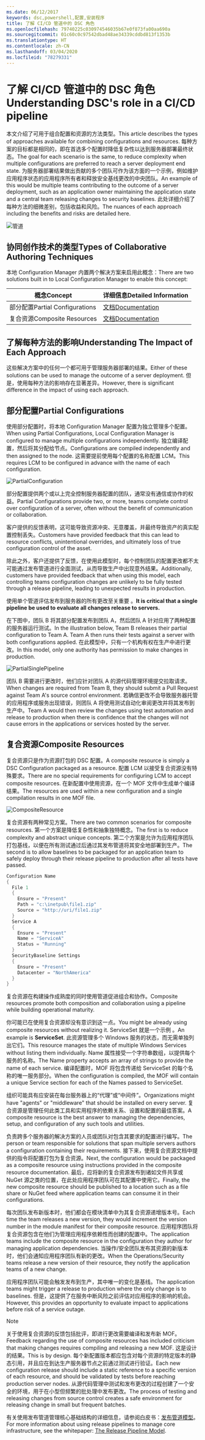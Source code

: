 ```yaml
---
ms.date: 06/12/2017
keywords: dsc,powershell,配置,安装程序
title: 了解 CI/CD 管道中的 DSC 角色
ms.openlocfilehash: 79740225c030974546035b67e0f873fa00aa690a
ms.sourcegitcommit: 01c60c0c97542dbad48ae34339cddbd813f1353b
ms.translationtype: HT
ms.contentlocale: zh-CN
ms.lasthandoff: 03/04/2020
ms.locfileid: "78279331"
---
```

# <a name="understanding-dscs-role-in-a-cicd-pipeline"></a><span data-ttu-id="ab91d-103">了解 CI/CD 管道中的 DSC 角色</span><span class="sxs-lookup"><span data-stu-id="ab91d-103">Understanding DSC's role in a CI/CD pipeline</span></span>

<span data-ttu-id="ab91d-104">本文介绍了可用于组合配置和资源的方法类型。</span><span class="sxs-lookup"><span data-stu-id="ab91d-104">This article describes the types of approaches available for combining configurations and resources.</span></span>
<span data-ttu-id="ab91d-105">每种方案的目标都是相同的，即在首选多个配置时降低复杂性以达到服务器部署最终状态。</span><span class="sxs-lookup"><span data-stu-id="ab91d-105">The goal for each scenario is the same, to reduce complexity when multiple configurations are preferred to reach a server deployment end state.</span></span> <span data-ttu-id="ab91d-106">为服务器部署结果做出贡献的多个团队可作为该方面的一个示例，例如维护应用程序状态的应用程序所有者和释放安全基线更改的中央团队。</span><span class="sxs-lookup"><span data-stu-id="ab91d-106">An example of this would be multiple teams contributing to the outcome of a server deployment, such as an application owner maintaining the application state and a central team releasing changes to security baselines.</span></span> <span data-ttu-id="ab91d-107">此处详细介绍了每种方法的细微差别，包括收益和风险。</span><span class="sxs-lookup"><span data-stu-id="ab91d-107">The nuances of each approach including the benefits and risks are detailed here.</span></span>

![管道](media/authoringAdvanced/Pipeline.jpg)

## <a name="types-of-collaborative-authoring-techniques"></a><span data-ttu-id="ab91d-109">协同创作技术的类型</span><span class="sxs-lookup"><span data-stu-id="ab91d-109">Types of Collaborative Authoring Techniques</span></span>

<span data-ttu-id="ab91d-110">本地 Configuration Manager 内置两个解决方案来启用此概念：</span><span class="sxs-lookup"><span data-stu-id="ab91d-110">There are two solutions built in to Local Configuration Manager to enable this concept:</span></span>

|        <span data-ttu-id="ab91d-111">概念</span><span class="sxs-lookup"><span data-stu-id="ab91d-111">Concept</span></span>         |                    <span data-ttu-id="ab91d-112">详细信息</span><span class="sxs-lookup"><span data-stu-id="ab91d-112">Detailed Information</span></span>                     |
| ---------------------- | ----------------------------------------------------------- |
| <span data-ttu-id="ab91d-113">部分配置</span><span class="sxs-lookup"><span data-stu-id="ab91d-113">Partial Configurations</span></span> | [<span data-ttu-id="ab91d-114">文档</span><span class="sxs-lookup"><span data-stu-id="ab91d-114">Documentation</span></span>](../pull-server/partialConfigs.md)           |
| <span data-ttu-id="ab91d-115">复合资源</span><span class="sxs-lookup"><span data-stu-id="ab91d-115">Composite Resources</span></span>    | [<span data-ttu-id="ab91d-116">文档</span><span class="sxs-lookup"><span data-stu-id="ab91d-116">Documentation</span></span>](../resources/authoringResourceComposite.md) |

## <a name="understanding-the-impact-of-each-approach"></a><span data-ttu-id="ab91d-117">了解每种方法的影响</span><span class="sxs-lookup"><span data-stu-id="ab91d-117">Understanding The Impact of Each Approach</span></span>

<span data-ttu-id="ab91d-118">这些解决方案中的任何一个都可用于管理服务器部署的结果。</span><span class="sxs-lookup"><span data-stu-id="ab91d-118">Either of these solutions can be used to manage the outcome of a server deployment.</span></span> <span data-ttu-id="ab91d-119">但是，使用每种方法的影响存在显著差异。</span><span class="sxs-lookup"><span data-stu-id="ab91d-119">However, there is significant difference in the impact of using each approach.</span></span>

## <a name="partial-configurations"></a><span data-ttu-id="ab91d-120">部分配置</span><span class="sxs-lookup"><span data-stu-id="ab91d-120">Partial Configurations</span></span>

<span data-ttu-id="ab91d-121">使用部分配置时，将本地 Configuration Manager 配置为独立管理多个配置。</span><span class="sxs-lookup"><span data-stu-id="ab91d-121">When using Partial Configurations, Local Configuration Manager is configured to manage multiple configurations independently.</span></span> <span data-ttu-id="ab91d-122">独立编译配置，然后将其分配给节点。</span><span class="sxs-lookup"><span data-stu-id="ab91d-122">Configurations are compiled independently and then assigned to the node.</span></span> <span data-ttu-id="ab91d-123">这需要提前使用每个配置的名称配置 LCM。</span><span class="sxs-lookup"><span data-stu-id="ab91d-123">This requires LCM to be configured in advance with the name of each configuration.</span></span>

![PartialConfiguration](media/authoringAdvanced/PartialConfiguration.jpg)

<span data-ttu-id="ab91d-125">部分配置提供两个或以上完全控制服务器配置的团队，通常没有通信或协作的权益。</span><span class="sxs-lookup"><span data-stu-id="ab91d-125">Partial Configurations provide two, or more, teams complete control over configuration of a server, often without the benefit of communication or collaboration.</span></span>

<span data-ttu-id="ab91d-126">客户提供的反馈表明，这可能导致资源冲突、无意覆盖，并最终导致资产的真实配置控制丢失。</span><span class="sxs-lookup"><span data-stu-id="ab91d-126">Customers have provided feedback that this can lead to resource conflicts, unintentional overrides, and ultimately loss of true configuration control of the asset.</span></span>

<span data-ttu-id="ab91d-127">除此之外，客户还提供了反馈，在使用此模型时，每个控制团队的配置更改都不太可能通过发布管道进行全面测试，从而导致生产中出现意外结果。</span><span class="sxs-lookup"><span data-stu-id="ab91d-127">Additionally, customers have provided feedback that when using this model, each controlling teams configuration changes are unlikely to be fully tested through a release pipeline, leading to unexpected results in production.</span></span>

<span data-ttu-id="ab91d-128">使用单个管道评估发布到服务器的所有更改至关重要  。</span><span class="sxs-lookup"><span data-stu-id="ab91d-128">**It is critical that a single pipeline be used to evaluate all changes release to servers.**</span></span>

<span data-ttu-id="ab91d-129">在下图中，团队 B 将其部分配置发布到团队 A，然后团队 A 针对应用了两种配置的服务器运行测试。</span><span class="sxs-lookup"><span data-stu-id="ab91d-129">In the illustration below, Team B releases their partial configuration to Team A. Team A then runs their tests against a server with both configurations applied.</span></span> <span data-ttu-id="ab91d-130">在此模型中，只有一个机构有权在生产中进行更改。</span><span class="sxs-lookup"><span data-stu-id="ab91d-130">In this model, only one authority has permission to make changes in production.</span></span>

![PartialSinglePipeline](media/authoringAdvanced/PartialSinglePipeline.jpg)

<span data-ttu-id="ab91d-132">团队 B 需要进行更改时，他们应针对团队 A 的源代码管理环境提交拉取请求。</span><span class="sxs-lookup"><span data-stu-id="ab91d-132">When changes are required from Team B, they should submit a Pull Request against Team A's source control environment.</span></span> <span data-ttu-id="ab91d-133">若确信更改不会导致服务器托管的应用程序或服务出现错误，则团队 A 将使用测试自动化审阅更改并将其发布到生产中。</span><span class="sxs-lookup"><span data-stu-id="ab91d-133">Team A would then review the changes using test automation and release to production when there is confidence that the changes will not cause errors in the applications or services hosted by the server.</span></span>

## <a name="composite-resources"></a><span data-ttu-id="ab91d-134">复合资源</span><span class="sxs-lookup"><span data-stu-id="ab91d-134">Composite Resources</span></span>

<span data-ttu-id="ab91d-135">复合资源只是作为资源打包的 DSC 配置。</span><span class="sxs-lookup"><span data-stu-id="ab91d-135">A composite resource is simply a DSC Configuration packaged as a resource.</span></span> <span data-ttu-id="ab91d-136">配置 LCM 以接受复合资源没有特殊要求。</span><span class="sxs-lookup"><span data-stu-id="ab91d-136">There are no special requirements for configuring LCM to accept composite resources.</span></span> <span data-ttu-id="ab91d-137">在新配置中使用资源，在一个 MOF 文件中生成单个编译结果。</span><span class="sxs-lookup"><span data-stu-id="ab91d-137">The resources are used within a new configuration and a single compilation results in one MOF file.</span></span>

![CompositeResource](media/authoringAdvanced/CompositeResource.jpg)

<span data-ttu-id="ab91d-139">复合资源有两种常见方案。</span><span class="sxs-lookup"><span data-stu-id="ab91d-139">There are two common scenarios for composite resources.</span></span> <span data-ttu-id="ab91d-140">第一个方案是降低复杂性和抽象独特概念。</span><span class="sxs-lookup"><span data-stu-id="ab91d-140">The first is to reduce complexity and abstract unique concepts.</span></span> <span data-ttu-id="ab91d-141">第二个方案是允许为应用程序团队打包基线，以便在所有测试通过后通过其发布管道将其安全地部署到生产。</span><span class="sxs-lookup"><span data-stu-id="ab91d-141">The second is to allow baselines to be packaged for an application team to safely deploy through their release pipeline to production after all tests have passed.</span></span>

```PowerShell
Configuration Name
{
  File 1
  {
    Ensure = "Present"
    Path = "c:\inetpub\file1.zip"
    Source = "http://uri/file1.zip"
  }
  Service A
  {
    Ensure = "Present"
    Name = "ServiceA"
    Status = "Running"
  }
  SecurityBaseline Settings
  {
    Ensure = "Present"
    Datacenter = "NorthAmerica"
  }
}
```

<span data-ttu-id="ab91d-142">复合资源在构建操作成熟度的同时使用管道促进组合和协作。</span><span class="sxs-lookup"><span data-stu-id="ab91d-142">Composite resources promote both composition and collaboration using a pipeline while building operational maturity.</span></span>

<span data-ttu-id="ab91d-143">你可能已在使用复合资源却没有意识到这一点。</span><span class="sxs-lookup"><span data-stu-id="ab91d-143">You might be already using composite resources without realizing it.</span></span> <span data-ttu-id="ab91d-144">ServiceSet 就是一个示例  。</span><span class="sxs-lookup"><span data-stu-id="ab91d-144">An example is **ServiceSet**.</span></span>
<span data-ttu-id="ab91d-145">此资源管理多个 Windows 服务的状态，而无需单独列出它们。</span><span class="sxs-lookup"><span data-stu-id="ab91d-145">This resource manages the state of multiple Windows Services without listing them individually.</span></span> <span data-ttu-id="ab91d-146">Name 属性接受一个字符串数组，以提供每个服务的名称。</span><span class="sxs-lookup"><span data-stu-id="ab91d-146">The Name property accepts an array of strings to provide the name of each service.</span></span> <span data-ttu-id="ab91d-147">编译配置时，MOF 将包含传递给 ServiceSet 的每个名称的唯一服务部分。</span><span class="sxs-lookup"><span data-stu-id="ab91d-147">When the configuration is compiled, the MOF will contain a unique Service section for each of the Names passed to ServiceSet.</span></span>

<span data-ttu-id="ab91d-148">组织可能具有应安装在每台服务器上的“代理”或“中间件”。</span><span class="sxs-lookup"><span data-stu-id="ab91d-148">Organizations might have "agents" or "middleware" that should be installed on every server.</span></span> <span data-ttu-id="ab91d-149">复合资源是管理任何此类工具和实用程序的依赖关系、设置和配置的最佳答案。</span><span class="sxs-lookup"><span data-stu-id="ab91d-149">A composite resource is the best answer to managing the dependencies, setup, and configuration of any such tools and utilities.</span></span>

<span data-ttu-id="ab91d-150">负责跨多个服务器的解决方案的人员或团队对包含其要求的配置进行编写。</span><span class="sxs-lookup"><span data-stu-id="ab91d-150">The person or team responsible for solutions that span multiple servers authors a configuration containing their requirements.</span></span> <span data-ttu-id="ab91d-151">接下来，使用复合资源文档中提供的指令将配置打包为复合资源。</span><span class="sxs-lookup"><span data-stu-id="ab91d-151">Next, the configuration would be packaged as a composite resource using instructions provided in the composite resource documentation.</span></span> <span data-ttu-id="ab91d-152">最后，应将新的复合资源发布到诸如文件共享或 NuGet 源之类的位置，在此处应用程序团队可在其配置中使用它。</span><span class="sxs-lookup"><span data-stu-id="ab91d-152">Finally, the new composite resource should be published to a location such as a file share or NuGet feed where application teams can consume it in their configurations.</span></span>

<span data-ttu-id="ab91d-153">每次团队发布新版本时，他们都会在模块清单中为其复合资源递增版本号。</span><span class="sxs-lookup"><span data-stu-id="ab91d-153">Each time the team releases a new version, they would increment the version number in the module manifest for their composite resource.</span></span> <span data-ttu-id="ab91d-154">应用程序团队将复合资源包含在他们为管理应用程序依赖性而创建的配置中。</span><span class="sxs-lookup"><span data-stu-id="ab91d-154">The application teams include the composite resource in the configuration they author for managing application dependencies.</span></span> <span data-ttu-id="ab91d-155">当操作/安全团队发布其资源的新版本时，他们会通知应用程序团队有新的更改。</span><span class="sxs-lookup"><span data-stu-id="ab91d-155">When the Operations/Security teams release a new version of their resource, they notify the application teams of a new change.</span></span>

<span data-ttu-id="ab91d-156">应用程序团队可能会触发发布到生产，其中唯一的变化是基线。</span><span class="sxs-lookup"><span data-stu-id="ab91d-156">The application teams might trigger a release to production where the only change is to baselines.</span></span>
<span data-ttu-id="ab91d-157">但是，这提供了在服务中断风险之前评估对应用程序的影响的机会。</span><span class="sxs-lookup"><span data-stu-id="ab91d-157">However, this provides an opportunity to evaluate impact to applications before risk of a service outage.</span></span>

> [!NOTE]
> <span data-ttu-id="ab91d-158">关于使用复合资源的反馈包括批评，即进行更改需要编译和发布新 MOF。</span><span class="sxs-lookup"><span data-stu-id="ab91d-158">Feedback regarding the use of composite resources has included criticism that making changes requires compiling and releasing a new MOF.</span></span> <span data-ttu-id="ab91d-159">这是设计的结果。</span><span class="sxs-lookup"><span data-stu-id="ab91d-159">This is by design.</span></span> <span data-ttu-id="ab91d-160">每个新配置版本都应包含对每个资源的特定版本的静态引用，并且应在到达生产服务器节点之前通过测试进行验证。</span><span class="sxs-lookup"><span data-stu-id="ab91d-160">Each new configuration release should include a static reference to a specific version of each resource, and should be validated by tests before reaching production server nodes.</span></span> <span data-ttu-id="ab91d-161">从源代码管理中测试和发布更改的过程创建了一个安全的环境，用于在小型但频繁的批处理中发布更改。</span><span class="sxs-lookup"><span data-stu-id="ab91d-161">The process of testing and releasing changes from source control creates a safe environment for releasing change in small but frequent batches.</span></span>

<span data-ttu-id="ab91d-162">有关使用发布管道管理核心基础结构的详细信息，请参阅白皮书：[发布管道模型](../further-reading/whitepapers.md)。</span><span class="sxs-lookup"><span data-stu-id="ab91d-162">For more information about using release pipelines to manage core infrastructure, see the whitepaper: [The Release Pipeline Model](../further-reading/whitepapers.md).</span></span>

